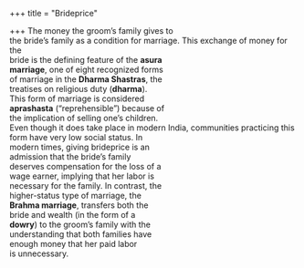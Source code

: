 +++
title = "Brideprice"

+++
The money the groom’s family gives to  
the bride’s family as a condition for marriage. This exchange of money for the  
bride is the defining feature of the **asura**  
**marriage**, one of eight recognized forms  
of marriage in the **Dharma Shastras**, the  
treatises on religious duty (**dharma**).  
This form of marriage is considered  
**aprashasta** (“reprehensible”) because of  
the implication of selling one’s children.  
Even though it does take place in modern India, communities practicing this  
form have very low social status. In  
modern times, giving brideprice is an  
admission that the bride’s family  
deserves compensation for the loss of a  
wage earner, implying that her labor is  
necessary for the family. In contrast, the  
higher-status type of marriage, the  
**Brahma marriage**, transfers both the  
bride and wealth (in the form of a  
**dowry**) to the groom’s family with the  
understanding that both families have  
enough money that her paid labor  
is unnecessary.